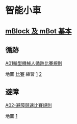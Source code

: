 # 智能小車

## [mBlock 及 mBot 基本](?slide=basics.md)

## 循跡

[A01輪型機械人循跡比賽規則](./hk-A01輪型機械人循跡比賽規則.pdf)

地圖 [比賽](./maps/competition.png) 練習 [1](./maps/1.jpg) [2](./maps/2.png)

## 避障

[A02-避障競速比賽規則](./hk-A02避障競速比賽規則.pdf)

地圖 [1](./maps/avoidance.png)
